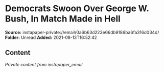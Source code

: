# Democrats Swoon Over George W. Bush, In Match Made in Hell

**Source:** instapaper-private://email/0a6b63d223e66db9186ba6fa316d034d/
**Folder:** Unread
**Added:** 2021-09-13T16:52:42




## Content
*Private content from instapaper_email*
